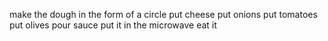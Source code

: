 make the dough in the form of a circle
put cheese
put onions
put tomatoes
put olives
pour sauce
put it in the microwave
eat it
